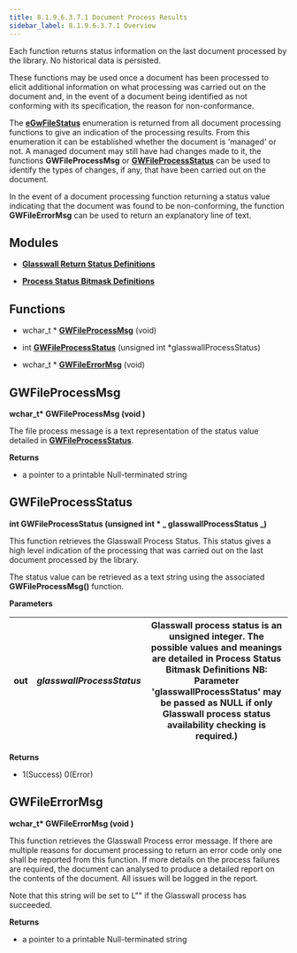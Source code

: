 ```yaml
---
title: 8.1.9.6.3.7.1 Document Process Results
sidebar_label: 8.1.9.6.3.7.1 Overview
---
```

Each function returns status information on the last document processed by the library. No historical data is persisted.

These functions may be used once a document has been processed to elicit additional information on what processing was carried out on the document and, in the event of a document being identified as not conforming with its specification, the reason for non-conformance.

The [**eGwFileStatus**](8_1_9_6_3_7_2-ret_stat_def.md#egwfilestatus) enumeration is returned from all document processing functions to give an indication of the processing results. From this enumeration it can be established whether the document is &#39;managed&#39; or not. A managed document may still have had changes made to it, the functions  **GWFileProcessMsg**  or [**GWFileProcessStatus**](#gwfileprocessstatus) can be used to identify the types of changes, if any, that have been carried out on the document.

In the event of a document processing function returning a status value indicating that the document was found to be non-conforming, the function  **GWFileErrorMsg**  can be used to return an explanatory line of text.

## Modules

- [**Glasswall Return Status Definitions**](8_1_9_6_3_7_2-ret_stat_def.md)

- [**Process Status Bitmask Definitions**](8_1_9_6_3_7_3-status_bitmask_definition.md)

## Functions

- wchar\_t \* [**GWFileProcessMsg**](#gwfileprocessmsg) (void)

- int [**GWFileProcessStatus**](#gwfileprocessstatus) (unsigned int \*glasswallProcessStatus)

- wchar\_t \* [**GWFileErrorMsg**](#gwfileerrormsg) (void)

## GWFileProcessMsg

**wchar\_t\* GWFileProcessMsg (void )**

The file process message is a text representation of the status value detailed in [**GWFileProcessStatus**](#gwfileprocessstatus).

**Returns**

- a pointer to a printable Null-terminated string

## GWFileProcessStatus

**int GWFileProcessStatus (unsigned int \* **_ **glasswallProcessStatus** _**)**

This function retrieves the Glasswall Process Status. This status gives a high level indication of the processing that was carried out on the last document processed by the library.

The status value can be retrieved as a text string using the associated **GWFileProcessMsg()** function.

**Parameters**

| out | _glasswallProcessStatus_ | Glasswall process status is an unsigned integer. The possible values and meanings are detailed in  **Process Status Bitmask Definitions**  NB: Parameter &#39;glasswallProcessStatus&#39; may be passed as NULL if only Glasswall process status availability checking is required.) |
| --- | --- | --- |

**Returns**

- 1(Success) 0(Error)

## GWFileErrorMsg

**wchar\_t\* GWFileErrorMsg (void )**

This function retrieves the Glasswall Process error message. If there are multiple reasons for document processing to return an error code only one shall be reported from this function. If more details on the process failures are required, the document can analysed to produce a detailed report on the contents of the document. All issues will be logged in the report.

Note that this string will be set to L&quot;&quot; if the Glasswall process has succeeded.

**Returns**

- a pointer to a printable Null-terminated string